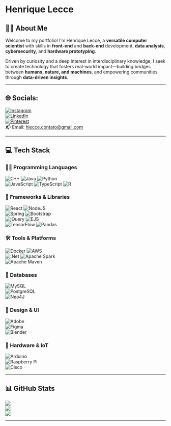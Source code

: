 # Henrique Lecce

## 👨‍💻 About Me

Welcome to my portfolio! I’m Henrique Lecce, a **versatile computer scientist** with skills in **front-end** and **back-end** development, **data analysis**, **cybersecurity**, and **hardware prototyping**.

Driven by curiosity and a deep interest in interdisciplinary knowledge, I seek to create technology that fosters real-world impact—building bridges between **humans, nature, and machines**, and empowering communities through **data-driven insights**.

---

## 🌐 Socials:

[![Instagram](https://img.shields.io/badge/Instagram-%23E4405F.svg?style=flat&logo=instagram&logoColor=white)](https://www.instagram.com/hq.lcc/)  
[![LinkedIn](https://img.shields.io/badge/LinkedIn-%230077B5.svg?style=flat&logo=linkedin&logoColor=white)](https://www.linkedin.com/in/henrique-lecce-311a45234/)  
[![Pinterest](https://img.shields.io/badge/Pinterest-%23BD081C.svg?style=flat&logo=pinterest&logoColor=white)](https://br.pinterest.com/henriquelecce/)  
📬 Email: [hlecce.contato@gmail.com](mailto:hlecce.contato@gmail.com)

---

## 💻 Tech Stack

### 👨‍💻 Programming Languages
![C++](https://img.shields.io/badge/c++-%2300599C.svg?style=flat&logo=c%2B%2B&logoColor=white) ![Java](https://img.shields.io/badge/java-%23ED8B00.svg?style=flat&logo=openjdk&logoColor=white) ![Python](https://img.shields.io/badge/python-3670A0?style=flat&logo=python&logoColor=ffdd54)  
![JavaScript](https://img.shields.io/badge/javascript-%23323330.svg?style=flat&logo=javascript&logoColor=%23F7DF1E) ![TypeScript](https://img.shields.io/badge/typescript-%23007ACC.svg?style=flat&logo=typescript&logoColor=white) ![R](https://img.shields.io/badge/r-%23276DC3.svg?style=flat&logo=r&logoColor=white)

### 🧰 Frameworks & Libraries
![React](https://img.shields.io/badge/react-%2320232a.svg?style=flat&logo=react&logoColor=%2361DAFB) ![NodeJS](https://img.shields.io/badge/node.js-6DA55F?style=flat&logo=node.js&logoColor=white)  
![Spring](https://img.shields.io/badge/spring-%236DB33F.svg?style=flat&logo=spring&logoColor=white) ![Bootstrap](https://img.shields.io/badge/bootstrap-%238511FA.svg?style=flat&logo=bootstrap&logoColor=white)  
![jQuery](https://img.shields.io/badge/jquery-%230769AD.svg?style=flat&logo=jquery&logoColor=white) ![EJS](https://img.shields.io/badge/ejs-%23B4CA65.svg?style=flat&logo=ejs&logoColor=black)  
![TensorFlow](https://img.shields.io/badge/TensorFlow-%23FF6F00.svg?style=flat&logo=TensorFlow&logoColor=white) ![Pandas](https://img.shields.io/badge/pandas-%23150458.svg?style=flat&logo=pandas&logoColor=white)

### 🛠️ Tools & Platforms
![Docker](https://img.shields.io/badge/docker-%230db7ed.svg?style=flat&logo=docker&logoColor=white) ![AWS](https://img.shields.io/badge/AWS-%23FF9900.svg?style=flat&logo=amazon-aws&logoColor=white)  
![.Net](https://img.shields.io/badge/.NET-5C2D91?style=flat&logo=.net&logoColor=white) ![Apache Spark](https://img.shields.io/badge/Apache%20Spark-FDEE21?style=flat&logo=apachespark&logoColor=black)  
![Apache Maven](https://img.shields.io/badge/Apache%20Maven-C71A36?style=flat&logo=Apache%20Maven&logoColor=white)

### 💾 Databases
![MySQL](https://img.shields.io/badge/mysql-4479A1.svg?style=flat&logo=mysql&logoColor=white)  
![PostgreSQL](https://img.shields.io/badge/postgres-%23316192.svg?style=flat&logo=postgresql&logoColor=white)  
![Neo4J](https://img.shields.io/badge/Neo4j-008CC1?style=flat&logo=neo4j&logoColor=white)

### 🎨 Design & UI
![Adobe](https://img.shields.io/badge/adobe-%23FF0000.svg?style=flat&logo=adobe&logoColor=white)  
![Figma](https://img.shields.io/badge/figma-%23F24E1E.svg?style=flat&logo=figma&logoColor=white)  
![Blender](https://img.shields.io/badge/blender-%23F5792A.svg?style=flat&logo=blender&logoColor=white)

### 🔧 Hardware & IoT
![Arduino](https://img.shields.io/badge/-Arduino-00979D?style=flat&logo=Arduino&logoColor=white)  
![Raspberry Pi](https://img.shields.io/badge/-Raspberry_Pi-C51A4A?style=flat&logo=Raspberry-Pi)  
![Cisco](https://img.shields.io/badge/cisco-%23049fd9.svg?style=flat&logo=cisco&logoColor=black)

---

## 📊 GitHub Stats

![](https://github-readme-stats.vercel.app/api?username=hqlcc&theme=transparent&hide_border=true&include_all_commits=true&count_private=false)<br/>
![](https://nirzak-streak-stats.vercel.app/?user=hqlcc&theme=transparent&hide_border=true)<br/>
![](https://github-readme-stats.vercel.app/api/top-langs/?username=hqlcc&theme=transparent&hide_border=true&include_all_commits=true&count_private=false&layout=compact)

---
